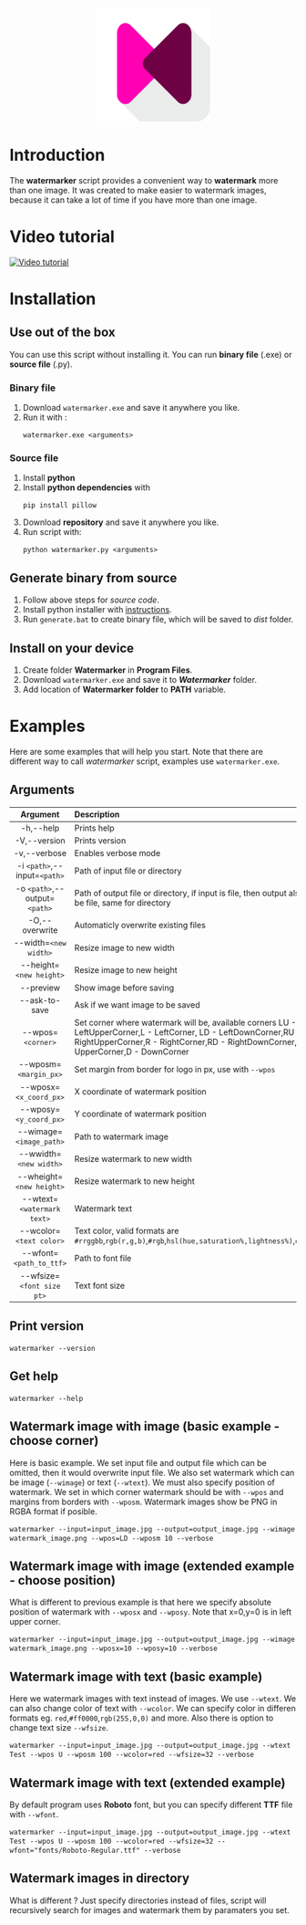 <p align="center"><img src="img/1024px.png" alt="Watermarker" height="200px"></p>

# Introduction

The __watermarker__ script provides a convenient way to __watermark__ more than one image. It was created to make easier to watermark images, because it can take a lot of time
if you have more than one image.

# Video tutorial
[![Video tutorial](https://i.ytimg.com/vi/RNO5Guy1tb4/hqdefault.jpg?sqp=-oaymwEZCPYBEIoBSFXyq4qpAwsIARUAAIhCGAFwAQ==&rs=AOn4CLBuZTO9ZvgHa3szeAnM7-eZJX88Bg)](https://www.youtube.com/watch?v=RNO5Guy1tb4 "Video Tutorial")
# Installation
## Use out of the box
You can use this script without installing it. You can run __binary file__ (.exe) or __source file__ (.py).

### Binary file
1. Download `watermarker.exe` and save it anywhere you like. 
2. Run it with :
	```
	watermarker.exe <arguments>
	```
### Source file
1. Install __python__
2. Install __python dependencies__ with
	```
	pip install pillow
	```
3. Download __repository__ and save it anywhere you like.
4. Run script with:
	```
	python watermarker.py <arguments>
	```
## Generate binary from source
1. Follow above steps for _source code_.
2. Install python installer with [instructions](https://pyinstaller.readthedocs.io/en/v3.3.1/installation.html).
3. Run `generate.bat` to create binary file, which will be saved to _dist_ folder.

## Install on your device
1. Create folder __Watermarker__ in __Program Files__. 
2. Download `watermarker.exe` and save it to ___Watermarker___ folder.
3. Add location of __Watermarker folder__ to __PATH__ variable.

# Examples
Here are some examples that will help you start. Note that there are different way to call _watermarker_ script, examples use `watermarker.exe`.

## Arguments
|__Argument__|__Description__|
|:----------:|:--------------|
|-h,--help|Prints help|
|-V,--version|Prints version|
|-v,--verbose|Enables verbose mode|
|-i `<path>`,--input=`<path>`|Path of input file or directory|
|-o `<path>`,--output=`<path>`|Path of output file or directory, if input is file, then output also must be file, same for directory|
|-O,--overwrite|Automaticly overwrite existing files|
|--width=`<new width>`|Resize image to new width|
|--height=`<new height>`|Resize image to new height|
|--preview|Show image before saving|
|--ask-to-save|Ask if we want image to be saved|
|--wpos=`<corner>`|Set corner where watermark will be, available corners LU - LeftUpperCorner,L - LeftCorner, LD - LeftDownCorner,RU - RightUpperCorner,R - RightCorner,RD - RightDownCorner, U - UpperCorner,D - DownCorner|
|--wposm=`<margin_px>`|Set margin from border for logo in px, use with `--wpos`|
|--wposx=`<x_coord_px>`|X coordinate of watermark position|
|--wposy=`<y_coord_px>`|Y coordinate of watermark position|
|--wimage=`<image_path>`|Path to watermark image|
|--wwidth=`<new width>`|Resize watermark to new width|
|--wheight=`<new height>`|Resize watermark to new height|
|--wtext=`<watermark text>`|Watermark text|
|--wcolor=`<text color>`|Text color, valid formats are `#rrggbb`,`rgb(r,g,b)`,`#rgb`,`hsl(hue,saturation%,lightness%)`,`color_name`|
|--wfont=`<path_to_ttf>`|Path to font file|
|--wfsize=`<font size pt>`|Text font size|

## Print version
```
watermarker --version
```

## Get help
```
watermarker --help
```

## Watermark image with image (basic example - choose corner)
Here is basic example. We set input file and output file which can be omitted, then it would overwrite input file. We also set watermark which can be image (`--wimage`) or text (`--wtext`). We must also specify position of watermark. We set in which corner watermark should be with `--wpos` and margins from borders with `--wposm`. Watermark images show be PNG in RGBA format if posible.
```
watermarker --input=input_image.jpg --output=output_image.jpg --wimage watermark_image.png --wpos=LD --wposm 10 --verbose
```

## Watermark image with image (extended example - choose position)
What is different to previous example is that here we specify absolute position of watermark with `--wposx` and `--wposy`. Note that x=0,y=0 is in left upper corner.
```
watermarker --input=input_image.jpg --output=output_image.jpg --wimage watermark_image.png --wposx=10 --wposy=10 --verbose
```
## Watermark image with text (basic example)
Here we watermark images with text instead of images. We use `--wtext`. We can also change color of text with `--wcolor`. We can specify color in differen formats eg. `red`,`#ff0000`,`rgb(255,0,0)` and more. Also there is option to change text size `--wfsize`.
```
watermarker --input=input_image.jpg --output=output_image.jpg --wtext Test --wpos U --wposm 100 --wcolor=red --wfsize=32 --verbose
```
## Watermark image with text (extended example)
By default program uses __Roboto__ font, but you can specify different __TTF__ file with `--wfont`.
```
watermarker --input=input_image.jpg --output=output_image.jpg --wtext Test --wpos U --wposm 100 --wcolor=red --wfsize=32 --wfont="fonts/Roboto-Regular.ttf" --verbose
```

## Watermark images in directory
What is different ? Just specify directories instead of files, script will recursively search for images and watermark them by paramaters you set.
